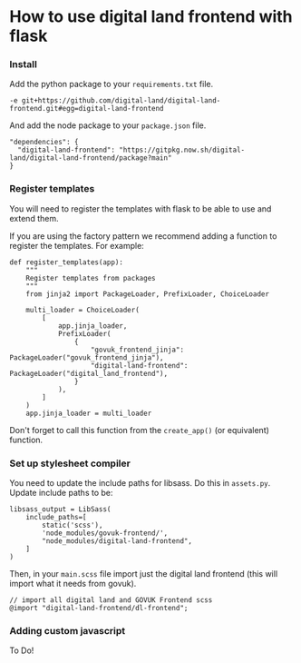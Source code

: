 # How to use digital land frontend with flask

### Install

Add the python package to your `requirements.txt` file.

```
-e git+https://github.com/digital-land/digital-land-frontend.git#egg=digital-land-frontend
```

And add the node package to your `package.json` file.

```
"dependencies": {
  "digital-land-frontend": "https://gitpkg.now.sh/digital-land/digital-land-frontend/package?main"
}
```

### Register templates

You will need to register the templates with flask to be able to use and extend them.

If you are using the factory pattern we recommend adding a function to register the templates. For example:

```
def register_templates(app):
    """
    Register templates from packages
    """
    from jinja2 import PackageLoader, PrefixLoader, ChoiceLoader

    multi_loader = ChoiceLoader(
        [
            app.jinja_loader,
            PrefixLoader(
                {
                    "govuk_frontend_jinja": PackageLoader("govuk_frontend_jinja"),
                    "digital-land-frontend": PackageLoader("digital_land_frontend"),
                }
            ),
        ]
    )
    app.jinja_loader = multi_loader
```

Don't forget to call this function from the `create_app()` (or equivalent) function.

### Set up stylesheet compiler

You need to update the include paths for libsass. Do this in `assets.py`. Update include paths to be:

```
libsass_output = LibSass(
    include_paths=[
        static('scss'),
        'node_modules/govuk-frontend/',
        "node_modules/digital-land-frontend",
    ]
)
```

Then, in your `main.scss` file import just the digital land frontend (this will import what it needs from govuk).

```
// import all digital land and GOVUK Frontend scss
@import "digital-land-frontend/dl-frontend";
```

### Adding custom javascript

To Do!
